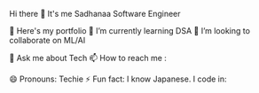 Hi there 👋 It's me Sadhanaa
Software Engineer

🔭 Here's my portfolio
🌱 I’m currently learning DSA
👯 I’m looking to collaborate on ML/AI

💬 Ask me about Tech
📫 How to reach me :
 
😄 Pronouns: Techie
⚡ Fun fact: I know Japanese.
I code in:
